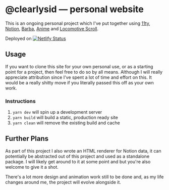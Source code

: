 # @clearlysid — personal website

This is an ongoing personal project which I've put together using [11ty](https://www.11ty.dev), [Notion](https://http://notion.so/), [Barba](https://barba.js.org), [Anime](https://animejs.com) and [Locomotive Scroll](https://locomotivemtl.github.io/locomotive-scroll/).

Deployed on [![Netlify Status](https://api.netlify.com/api/v1/badges/4fc3be70-90bc-44a2-80f0-8deebc83575a/deploy-status)](https://app.netlify.com/sites/sidds/deploys)


## Usage
If you want to clone this site for your own personal use, or as a starting point for a project, then feel free to do so by all means. Although I will really appreciate attribution since I've spent a lot of time and effort on this. It would be a really shitty move if you literally passed this off as your own work.

### Instructions
1. `yarn dev` will spin up a development server
2. `yarn build` will build a static, production ready site
3. `yarn clean` will remove the existing build and cache

## Further Plans
As part of this project I also wrote an HTML renderer for Notion data, it can potentially be abstracted out of this project and used as a standalone package. I will likely get around to it at some point and but you're also welcome to give it a shot.

There's a lot more design and animation work still to be done and, as my life changes around me, the project will evolve alongside it.
